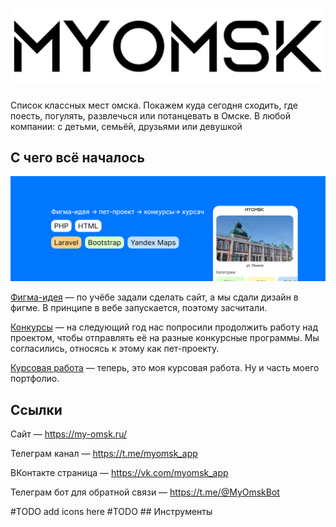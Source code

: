 <h1 align="center">
  <a href="https://my-omsk.ru/"> 
    <img alt="Это логотип бро" src="https://raw.githubusercontent.com/slenderik/my-omsk/c18bcba41b7c8317397c3aba48bf1617097678b0/logo_black.svg">
  </a>
</h1>

<p>Список классных мест омска. Покажем куда сегодня сходить, где поесть, погулять, развлечься или потанцевать в Омске. В любой компании: с детьми, семьёй, друзьями или девушкой</p>

## С чего всё началось

<img alt="Главная картинка бро" src="https://raw.githubusercontent.com/slenderik/my-omsk/0c607bf2bc57025ed5fd6e6de85f0a87121d4fe5/Header.png">

<a href="https://www.figma.com/file/Xdgdn6qH9aHoX6hu65TE5S/%D0%9F%D1%80%D0%BE%D0%B5%D0%BA%D1%82-%D0%BF%D0%BE-%D0%BC%D0%B0%D1%82%D0%B5%D0%BC%D0%B0%D1%82%D0%B8%D0%BA%D0%B5-%E2%84%962?type=design&node-id=0%3A1&mode=design&t=h4VGWaiUVdQ5ronL-1" target="_blank">Фигма-идея<a> — по учёбе задали сделать сайт, а мы сдали дизайн в фигме. В принципе в вебе запускается, поэтому засчитали.

<a href="https://www.figma.com/proto/EFZdCvflMiQ7V7lMqf7Zhy/my-omsk?page-id=403%3A95&type=design&node-id=427-829&viewport=5727%2C883%2C0.75&t=5FIsaZTpEumJuUix-1&scaling=min-zoom&starting-point-node-id=427%3A829&show-proto-sidebar=1&mode=design" target="_blank">Конкурсы<a> — на следующий год нас попросили продолжить работу над проектом, чтобы отправлять её на разные конкурсные программы. Мы согласились, относясь к этому как пет-проекту.

<a href="https://github.com/slenderik/my-omsk" target="_blank">Курсовая работа<a> — теперь, это моя курсовая работа. Ну и часть моего портфолио.



## Ссылки
Сайт — https://my-omsk.ru/

Телеграм канал — https://t.me/myomsk_app

ВКонтакте страница — https://vk.com/myomsk_app

Телеграм бот для обратной связи — https://t.me/@MyOmskBot

#TODO add icons here
#TODO ## Инструменты
